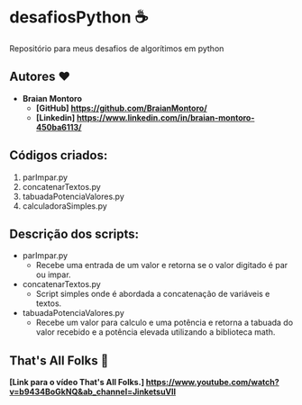 # desafiosPython ☕️

Repositório para meus desafios de algorítimos em python

## Autores ❤️

- **Braian Montoro** <br />
	- **[GitHub] https://github.com/BraianMontoro/**
    - **[Linkedin] https://www.linkedin.com/in/braian-montoro-450ba6113/**

## Códigos criados:

1. parImpar.py
2. concatenarTextos.py
3. tabuadaPotenciaValores.py
4. calculadoraSimples.py

## Descrição dos scripts:

- parImpar.py
    - Recebe uma entrada de um valor e retorna se o valor digitado é par ou impar.
- concatenarTextos.py
    - Script simples onde é abordada a concatenação de variáveis e textos.
- tabuadaPotenciaValores.py
    - Recebe um valor para calculo e uma potência e retorna a tabuada do valor recebido e a potência elevada utilizando a biblioteca math.

## That's All Folks 🎉
**[Link para o vídeo That's All Folks.] https://www.youtube.com/watch?v=b9434BoGkNQ&ab_channel=JinketsuVII**